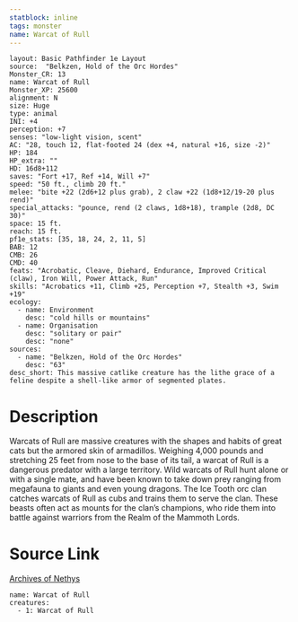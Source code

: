 ```yaml
---
statblock: inline
tags: monster
name: Warcat of Rull
---
```

```statblock
layout: Basic Pathfinder 1e Layout
source:  "Belkzen, Hold of the Orc Hordes"
Monster_CR: 13
name: Warcat of Rull
Monster_XP: 25600
alignment: N
size: Huge
type: animal
INI: +4
perception: +7
senses: "low-light vision, scent"
AC: "28, touch 12, flat-footed 24 (dex +4, natural +16, size -2)"
HP: 184
HP_extra: ""
HD: 16d8+112
saves: "Fort +17, Ref +14, Will +7"
speed: "50 ft., climb 20 ft."
melee: "bite +22 (2d6+12 plus grab), 2 claw +22 (1d8+12/19-20 plus rend)"
special_attacks: "pounce, rend (2 claws, 1d8+18), trample (2d8, DC 30)"
space: 15 ft.
reach: 15 ft.
pf1e_stats: [35, 18, 24, 2, 11, 5]
BAB: 12
CMB: 26
CMD: 40
feats: "Acrobatic, Cleave, Diehard, Endurance, Improved Critical (claw), Iron Will, Power Attack, Run"
skills: "Acrobatics +11, Climb +25, Perception +7, Stealth +3, Swim +19"
ecology:
  - name: Environment
    desc: "cold hills or mountains"
  - name: Organisation
    desc: "solitary or pair"
    desc: "none"
sources:
  - name: "Belkzen, Hold of the Orc Hordes"
    desc: "63"
desc_short: This massive catlike creature has the lithe grace of a feline despite a shell-like armor of segmented plates.
```
# Description
Warcats of Rull are massive creatures with the shapes and habits of great cats but the armored skin of armadillos. Weighing 4,000 pounds and stretching 25 feet from nose to the base of its tail, a warcat of Rull is a dangerous predator with a large territory. Wild warcats of Rull hunt alone or with a single mate, and have been known to take down prey ranging from megafauna to giants and even young dragons. The Ice Tooth orc clan catches warcats of Rull as cubs and trains them to serve the clan. These beasts often act as mounts for the clan’s champions, who ride them into battle against warriors from the Realm of the Mammoth Lords.
# Source Link
[Archives of Nethys](https://aonprd.com/MonsterDisplay.aspx?ItemName=Warcat%20of%20Rull)
```encounter-table
name: Warcat of Rull
creatures:
  - 1: Warcat of Rull
```
